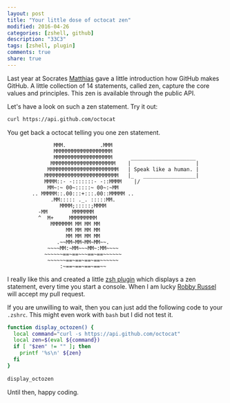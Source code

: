 ```yaml
---
layout: post
title: "Your little dose of octocat zen"
modified: 2016-04-26
categories: [zshell, github] 
description: "33C3"
tags: [zshell, plugin]
comments: true
share: true
---
```

Last year at Socrates [Matthias](https://github.com/mwiesen) gave a little introduction how GitHub makes GitHub. A little collection of 14 statements, called zen, capture the core values and principles. This zen is available through the public API.

Let's have a look on such a zen statement. Try it out:

```Bash
curl https://api.github.com/octocat
```

You get back a octocat telling you one zen statement.

```
               MMM.           .MMM
               MMMMMMMMMMMMMMMMMMM
               MMMMMMMMMMMMMMMMMMM      _____________________
              MMMMMMMMMMMMMMMMMMMMM    |                     |
             MMMMMMMMMMMMMMMMMMMMMMM   | Speak like a human. |
            MMMMMMMMMMMMMMMMMMMMMMMM   |_   _________________|
            MMMM::- -:::::::- -::MMMM    |/
             MM~:~ 00~:::::~ 00~:~MM
        .. MMMMM::.00:::+:::.00::MMMMM ..
              .MM::::: ._. :::::MM.
                 MMMM;:::::;MMMM
          -MM        MMMMMMM
          ^  M+     MMMMMMMMM
              MMMMMMM MM MM MM
                   MM MM MM MM
                   MM MM MM MM
                .~~MM~MM~MM~MM~~.
             ~~~~MM:~MM~~~MM~:MM~~~~
            ~~~~~~==~==~~~==~==~~~~~~
             ~~~~~~==~==~==~==~~~~~~
                 :~==~==~==~==~~

```

I really like this and created a little [zsh plugin](https://github.com/robbyrussell/oh-my-zsh/pull/5959) which displays a zen statement, every time you start a console. When I am lucky [Robby Russel](https://github.com/robbyrussell) will accept my pull request.

If you are unwilling to wait, then you can just add the following code to your `.zshrc`. This might even work with `bash` but I did not test it.

```Bash
function display_octozen() {
  local command="curl -s https://api.github.com/octocat"
  local zen=$(eval ${command})
  if [ "$zen" != "" ]; then
    printf '%s\n' ${zen}
  fi
}
 
display_octozen
``` 

Until then, happy coding.
